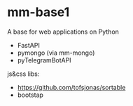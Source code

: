 # mm-base1

A base for web applications on Python
- FastAPI
- pymongo (via mm-mongo)
- pyTelegramBotAPI


js&css libs:
- https://github.com/tofsjonas/sortable
- bootstap
